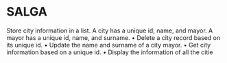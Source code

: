 # SALGA
 Store city information in a list. A city has a unique id, name, and mayor. A mayor has a unique id, name,  and surname.  • Delete a city record based on its unique id. • Update the name and surname of a city mayor. • Get city information based on a unique id. • Display the information of all the citie
